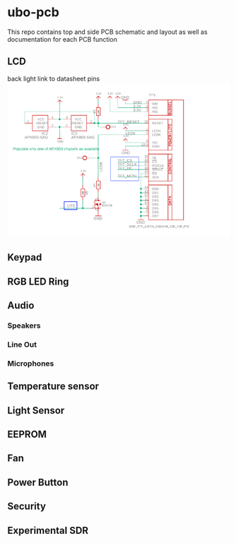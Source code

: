 # ubo-pcb
This repo contains top and side PCB schematic and layout as well as documentation for each PCB function 

## LCD
back light
link to datasheet
pins
![LCD schematic](images/lcd.png)
## Keypad
## RGB LED Ring
## Audio
### Speakers
### Line Out
### Microphones
## Temperature sensor
## Light Sensor
## EEPROM
## Fan
## Power Button
## Security
## Experimental SDR

